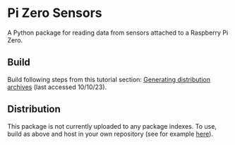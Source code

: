 # Pi Zero Sensors

A Python package for reading data from sensors attached to a Raspberry Pi Zero.

## Build

Build following steps from this tutorial section: [Generating distribution archives](https://packaging.python.org/en/latest/tutorials/packaging-projects/#generating-distribution-archives) (last accessed 10/10/23).

## Distribution

This package is not currently uploaded to any package indexes. To use, build as above and host in your own repository (see for example [here](https://packaging.python.org/en/latest/guides/hosting-your-own-index/)).
